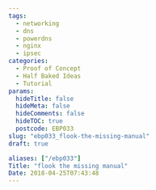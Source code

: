```yaml
---
tags:
  - networking
  - dns
  - powerdns
  - nginx
  - ipsec
categories:
  - Proof of Concept
  - Half Baked Ideas
  - Tutorial
params:
  hideTitle: false
  hideMeta: false
  hideComments: false
  hideTOC: true
  postcode: EBP033
slug: "ebp033_flook-the-missing-manual"
draft: true

aliases: ["/ebp033"]
Title: "flook the missing manual"
Date: 2018-04-25T07:43:48
---
```

